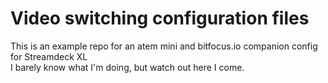 # Video switching configuration files
This is an example repo for an atem mini and bitfocus.io companion config for Streamdeck XL
<br>
I barely know what I'm doing, but watch out here I come.
